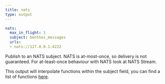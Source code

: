 ```yaml
---
title: nats
type: output
---
```


```yaml
nats:
  max_in_flight: 1
  subject: benthos_messages
  urls:
  - nats://127.0.0.1:4222
```

Publish to an NATS subject. NATS is at-most-once, so delivery is not guaranteed.
For at-least-once behaviour with NATS look at NATS Stream.

This output will interpolate functions within the subject field, you
can find a list of functions [here](../config_interpolation.md#functions).

